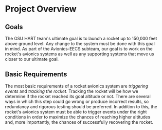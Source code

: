 Project Overview
==================

Goals
----------
The OSU HART team's ultimate goal is to launch a rocket up to 150,000 feet above ground level. Any change to the system must be done with this goal in mind. As part of the Avionics-EECS subteam, our goal is to work on the rocket's avionics systems as well as any supporting systems that move us closer to our ultimate goal.

Basic Requirements
----------------------
The most basic requirements of a rocket avionics system are *triggering events* and *tracking the rocket*. Tracking the rocket will be how we determine if the rocket reached its goal altitude or not. There are several ways in which this step could go wrong or produce incorrect results, so redundancy and rigorous testing should be preferred. In addition to this, the rocket's avionics system must be able to trigger events under the right conditions in order to maximize the chances of reaching higher altitudes and, more importantly, the chances of successfully recovering the rocket.
